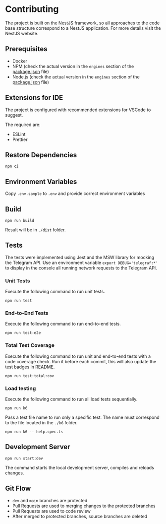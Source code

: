 # Contributing

The project is built on the NestJS framework, so all approaches to the code base structure correspond to a NestJS application. For more details visit the NestJS website.

## Prerequisites

- Docker
- NPM (check the actual version in the `engines` section of the [package.json](./package.json) file)
- Node.js (check the actual version in the `engines` section of the [package.json](./package.json) file)

## Extensions for IDE

The project is configured with recommended extensions for VSCode to suggest.

The required are:

- ESLint
- Prettier

## Restore Dependencies

```text
npm ci
```

## Environment Variables

Copy `.env.sample` to `.env` and provide correct environment variables

## Build

```text
npm run build
```

Result will be in `./dist` folder.

## Tests

The tests were implemented using Jest and the MSW library for mocking the Telegram API. Use an environment variable
`export DEBUG='telegraf:*'` to display in the console all running network requests to the Telegram API.

### Unit Tests

Execute the following command to run unit tests.

```text
npm run test
```

### End-to-End Tests

Execute the following command to run end-to-end tests.

```text
npm run test:e2e
```

### Total Test Coverage

Execute the following command to run unit and end-to-end tests with a code coverage check. Run it before each commit, this will also update the test badges in [README](./README.md#Test-Coverage).

```text
npm run test:total:cov
```

### Load testing

Execute the following command to run all load tests sequentially.

```text
npm run k6
```

Pass a test file name to run only a specific test. The name must correspond to the file located in the `./k6` folder.

```text
npm run k6 -- help.spec.ts
```

## Development Server

```text
npm run start:dev
```

The command starts the local development server, compiles and reloads changes.

## Git Flow

- `dev` and `main` branches are protected
- Pull Requests are used to merging changes to the protected branches
- Pull Requests are used to code review
- After merged to protected branches, source branches are deleted

